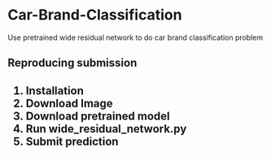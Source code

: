 # Car-Brand-Classification
Use pretrained wide residual network to do car brand classification problem

  <h2>Reproducing submission<h2>
  
  1. Installation
  2. Download Image
  3. Download pretrained model
  4. Run wide_residual_network.py 
  5. Submit prediction
